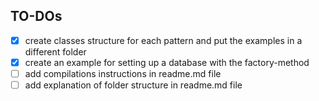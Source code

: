 ## TO-DOs
- [x] create classes structure for each pattern and put the examples in a different folder
- [x] create an example for setting up a database with the factory-method
- [ ] add compilations instructions in readme.md file
- [ ] add explanation of folder structure in readme.md file
